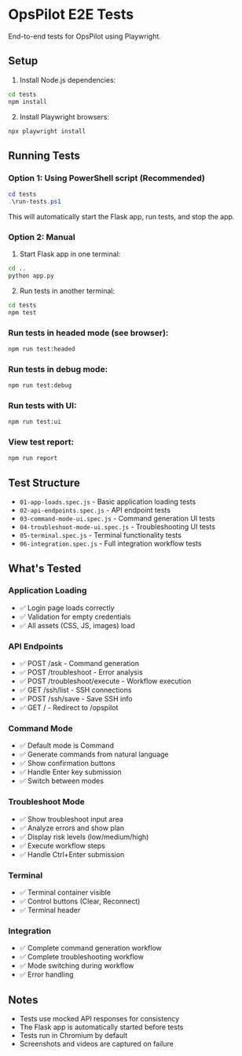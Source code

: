 # OpsPilot E2E Tests

End-to-end tests for OpsPilot using Playwright.

## Setup

1. Install Node.js dependencies:
```bash
cd tests
npm install
```

2. Install Playwright browsers:
```bash
npx playwright install
```

## Running Tests

### Option 1: Using PowerShell script (Recommended)
```powershell
cd tests
.\run-tests.ps1
```
This will automatically start the Flask app, run tests, and stop the app.

### Option 2: Manual
1. Start Flask app in one terminal:
```bash
cd ..
python app.py
```

2. Run tests in another terminal:
```bash
cd tests
npm test
```

### Run tests in headed mode (see browser):
```bash
npm run test:headed
```

### Run tests in debug mode:
```bash
npm run test:debug
```

### Run tests with UI:
```bash
npm run test:ui
```

### View test report:
```bash
npm run report
```

## Test Structure

- `01-app-loads.spec.js` - Basic application loading tests
- `02-api-endpoints.spec.js` - API endpoint tests
- `03-command-mode-ui.spec.js` - Command generation UI tests
- `04-troubleshoot-mode-ui.spec.js` - Troubleshooting UI tests
- `05-terminal.spec.js` - Terminal functionality tests
- `06-integration.spec.js` - Full integration workflow tests

## What's Tested

### Application Loading
- ✅ Login page loads correctly
- ✅ Validation for empty credentials
- ✅ All assets (CSS, JS, images) load

### API Endpoints
- ✅ POST /ask - Command generation
- ✅ POST /troubleshoot - Error analysis
- ✅ POST /troubleshoot/execute - Workflow execution
- ✅ GET /ssh/list - SSH connections
- ✅ POST /ssh/save - Save SSH info
- ✅ GET / - Redirect to /opspilot

### Command Mode
- ✅ Default mode is Command
- ✅ Generate commands from natural language
- ✅ Show confirmation buttons
- ✅ Handle Enter key submission
- ✅ Switch between modes

### Troubleshoot Mode
- ✅ Show troubleshoot input area
- ✅ Analyze errors and show plan
- ✅ Display risk levels (low/medium/high)
- ✅ Execute workflow steps
- ✅ Handle Ctrl+Enter submission

### Terminal
- ✅ Terminal container visible
- ✅ Control buttons (Clear, Reconnect)
- ✅ Terminal header

### Integration
- ✅ Complete command generation workflow
- ✅ Complete troubleshooting workflow
- ✅ Mode switching during workflow
- ✅ Error handling

## Notes

- Tests use mocked API responses for consistency
- The Flask app is automatically started before tests
- Tests run in Chromium by default
- Screenshots and videos are captured on failure
